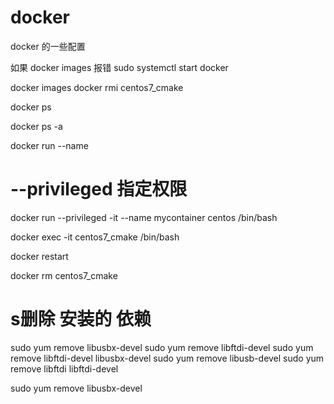 # docker
docker 的一些配置

如果 docker images 报错
sudo systemctl start docker







docker images
docker rmi centos7_cmake


docker ps

docker ps -a


docker run --name 
# --privileged  指定权限
docker run --privileged -it --name mycontainer centos  /bin/bash


docker exec -it  centos7_cmake /bin/bash


docker restart


docker rm centos7_cmake






# s删除 安装的  依赖
sudo yum remove  libusbx-devel
sudo yum remove  libftdi-devel
sudo yum remove libftdi-devel libusbx-devel 
sudo yum remove libusb-devel 
sudo yum remove libftdi libftdi-devel

sudo yum remove libusbx-devel